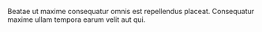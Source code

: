 Beatae ut maxime consequatur omnis est repellendus placeat. Consequatur maxime ullam tempora earum velit aut qui.
